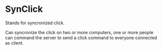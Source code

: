 # SynClick

Stands for syncronized click.

Can syncronize the click on two or more computers, one or more people can command the server to send a click command to everyone connected as client.


